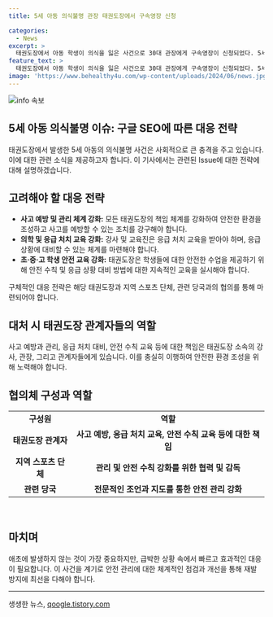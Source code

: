 ```yaml
---
title: 5세 아동 의식불명 관장 태권도장에서 구속영장 신청

categories:
  - News
excerpt: >
  태권도장에서 아동 학생이 의식을 잃은 사건으로 30대 관장에게 구속영장이 신청되었다. 5세 아동의 부모는 관장에게 폭행을 당했다고 주장하며 사건이 관심을 모은 가운데, 현재 경찰은 사건에 대한 조사를 진행 중이다.
feature_text: >
  태권도장에서 아동 학생이 의식을 잃은 사건으로 30대 관장에게 구속영장이 신청되었다. 5세 아동의 부모는 관장에게 폭행을 당했다고 주장하며 사건이 관심을 모은 가운데, 현재 경찰은 사건에 대한 조사를 진행 중이다.
image: 'https://www.behealthy4u.com/wp-content/uploads/2024/06/news.jpg'
---
```


<p><img src="https://www.behealthy4u.com/wp-content/uploads/2024/06/news.jpg" alt="info 속보" /></p>

<h2>5세 아동 의식불명 이슈: 구글 SEO에 따른 대응 전략</h2>

<p data-ke-size="size16"></p>

<p>태권도장에서 발생한 5세 아동의 의식불명 사건은 사회적으로 큰 충격을 주고 있습니다. 이에 대한 관련 소식을 제공하고자 합니다. 이 기사에서는 관련된 Issue에 대한 전략에 대해 설명하겠습니다. </p>

<p data-ke-size="size16"></p>

<h2>고려해야 할 대응 전략</h2>

<ul>
  <li><b>사고 예방 및 관리 체계 강화:</b> 모든 태권도장의 책임 체계를 강화하여 안전한 환경을 조성하고 사고를 예방할 수 있는 조치를 강구해야 합니다.</li>
  <li><b>의학 및 응급 처치 교육 강화:</b> 강사 및 교육진은 응급 처치 교육을 받아야 하며, 응급 상황에 대비할 수 있는 체계를 마련해야 합니다.</li>
  <li><b>초·중·고 학생 안전 교육 강화:</b> 태권도장은 학생들에 대한 안전한 수업을 제공하기 위해 안전 수칙 및 응급 상황 대비 방법에 대한 지속적인 교육을 실시해야 합니다.</li>
</ul>

<p data-ke-size="size16">구체적인 대응 전략은 해당 태권도장과 지역 스포츠 단체, 관련 당국과의 협의를 통해 마련되어야 합니다.</p>

<p data-ke-size="size16"></p>

<h2>대처 시 태권도장 관계자들의 역할</h2>

<p data-ke-size="size16">사고 예방과 관리, 응급 처치 대비, 안전 수칙 교육 등에 대한 책임은 태권도장 소속의 강사, 관장, 그리고 관계자들에게 있습니다. 이를 충실히 이행하여 안전한 환경 조성을 위해 노력해야 합니다.</p>

<p data-ke-size="size16"></p>

<h2>협의체 구성과 역할</h2>

<table>
  <tr>
    <td style="text-align: center; height: 17px;"><b>구성원</b></td>
    <td style="text-align: center; height: 17px;"><b>역할</b></td>
  </tr>
  <tr>
    <td style="text-align: center; height: 17px;"><b>태권도장 관계자</b></td>
    <td style="text-align: center; height: 17px;"><b>사고 예방, 응급 처치 교육, 안전 수칙 교육 등에 대한 책임</b></td>
  </tr>
  <tr>
    <td style="text-align: center; height: 17px;"><b>지역 스포츠 단체</b></td>
    <td style="text-align: center; height: 17px;"><b>관리 및 안전 수칙 강화를 위한 협력 및 감독</b></td>
  </tr>
  <tr>
    <td style="text-align: center; height: 17px;"><b>관련 당국</b></td>
    <td style="text-align: center; height: 17px;"><b>전문적인 조언과 지도를 통한 안전 관리 강화</b></td>
  </tr>
</table>

<p data-ke-size="size16">&nbsp;</p>

<h2>마치며</h2>

<p data-ke-size="size16">애초에 발생하지 않는 것이 가장 중요하지만, 급박한 상황 속에서 빠르고 효과적인 대응이 필요합니다. 이 사건을 계기로 안전 관리에 대한 체계적인 점검과 개선을 통해 재발 방지에 최선을 다해야 합니다.</p>

<p data-ke-size="size16"></p>

<hr>

<p data-ke-size="size16"></p>

<p data-ke-size="size16"></p>
생생한 뉴스, <a href="https://qoogle.tistory.com" rel="dofollow">qoogle.tistory.com</a>


